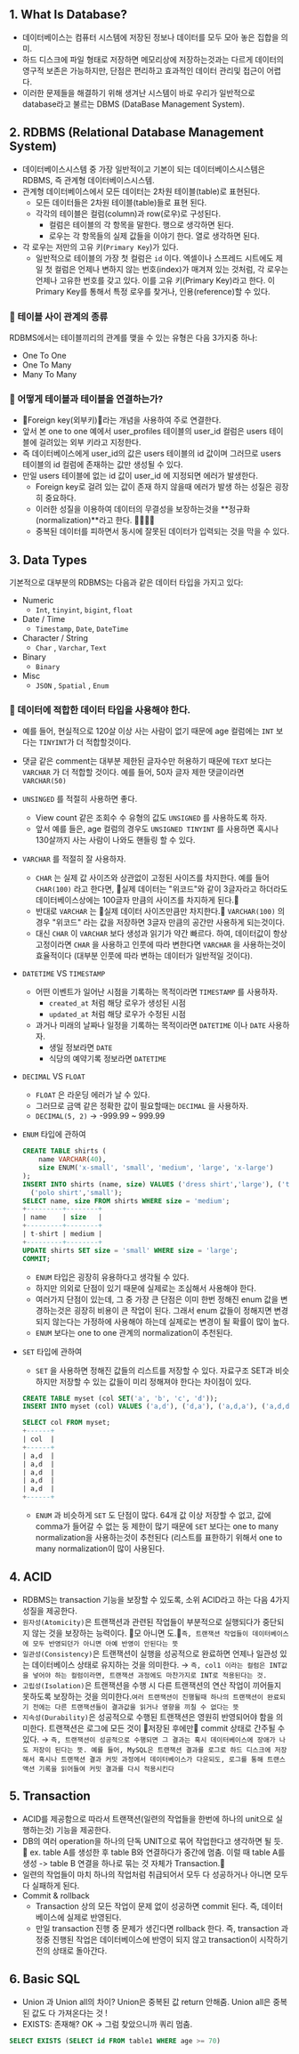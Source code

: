 ## 1. What Is Database?
- 데이터베이스는 컴퓨터 시스템에 저장된 정보나 데이터를 모두 모아 놓은 집합을 의미.
- 하드 디스크에 파일 형태로 저장하면 메모리상에 저장하는것과는 다르게 데이터의 영구적 보존은 가능하지만, 단점은 편리하고 효과적인 데이터 관리및 접근이 어렵다.
- 이러한 문제들을 해결하기 위해 생겨난 시스템이 바로 우리가 일반적으로 database라고 불르는 DBMS (DataBase Management System).

## 2. RDBMS (Relational Database Management System)
- 데이터베이스시스템 중 가장 일반적이고 기본이 되는 데이터베이스시스템은 RDBMS, 즉 관계형 데이터베이스시스템.
- 관계형 데이터베이스에서 모든 데이터는 2차원 테이블(table)로 표현된다.
    - 모든 데이터들은 2차원 테이블(table)들로 표현 된다.
    - 각각의 테이블은 컬럼(column)과 row(로우)로 구성된다.
        - 컬럼은 테이블의 각 항목을 말한다. 행으로 생각하면 된다.
        - 로우는 각 항목들의 실제 값들을 이야기 한다. 열로 생각하면 된다.
- 각 로우는 저만의 고유 키(`Primary Key`)가 있다.
    - 일반적으로 테이블의 가장 첫 컬럼은 `id` 이다. 엑셀이나 스프레드 시트에도  제일 첫 컬럼은 언제나 변하지 않는 번호(index)가 매겨져 있는 것처럼, 각 로우는 언제나 고유한 번호를 갖고 있다. 이를 고유 키(Primary Key)라고 한다. 이 Primary Key를 통해서 특정 로우를 찾거나, 인용(reference)할 수 있다.
    
### 🦖 테이블 사이 관계의 종류
RDBMS에서는 테이블끼리의 관계를 맺을 수 있는 유형은 다음 3가지중 하나:

- One To One
- One To Many
- Many To Many

### 🦖 어떻게 테이블과 테이블을 연결하는가?
- 📍Foreign key(외부키)📍라는 개념을 사용하여 주로 연결한다.
- 앞서 본 one to one 예에서 user_profiles 테이블의 user_id 컬럼은 users 테이블에 걸려있는 외부 키라고 지정한다.
- 즉 데이터베이스에게 user_id의 값은 users 테이블의 id 값이며 그러므로 users 테이블의 id 컬럼에 존재하는 값만 생성될 수 있다.
- 만일 users 테이블에 없는 id 값이 user_id 에 지정되면 에러가 발생한다.
    - Foreign key로 걸려 있는 값이 존재 하지 않을때 에러가 발생 하는 성질은 굉장히 중요하다.
    - 이러한 성질을 이용하여 데이터의 무결성을 보장하는것을 **정규화(normalization)**라고 한다. 🥝🥝🥝🥝
    - 중복된 데이터를 피하면서 동시에 잘못된 데이터가 입력되는 것을 막을 수 있다.
    
## 3. Data Types
기본적으로 대부분의 RDBMS는 다음과 같은 데이터 타입을 가지고 있다:
- Numeric
    - `Int`, `tinyint`, `bigint`, `float`
- Date / Time
    - `Timestamp`, `Date`, `DateTime`
- Character / String
    - `Char` , `Varchar`, `Text`
- Binary
    - `Binary`
- Misc
    - `JSON` , `Spatial` , `Enum`
    
### 🦖 데이터에 적합한 데이터 타입을 사용해야 한다.
- 예를 들어, 현실적으로 120살 이상 사는 사람이 없기 때문에 age 컬럼에는 `INT` 보다는 `TINYINT`가 더 적합할것이다.


- 댓글 같은 comment는 대부분 제한된 글자수만 허용하기 때문에 `TEXT` 보다는 `VARCHAR` 가 더 적합할 것이다. 예를 들어, 50자 글자 제한 댓글이라면 `VARCHAR(50)`


- `UNSINGED` 를 적절히 사용하면 좋다.
    - View count 같은 조회수 수 유형의 값도 `UNSIGNED` 를 사용하도록 하자.
    - 앞서 예를 들은, age 컬럼의 경우도 `UNSIGNED TINYINT` 를 사용하면 혹시나 130살까지 사는 사람이 나와도 핸들링 할 수 있다.
    

- `VARCHAR` 를 적절히 잘 사용하자.
    - `CHAR` 는 실제 값 사이즈와 상관없이 고정된 사이즈를 차지한다. 예를 들어 `CHAR(100)` 라고 한다면, 📍실제 데이터는 "위코드"와 같이 3글자라고 하더라도 데이터베이스상에는 100글자 만큼의 사이즈를 차지하게 된다.📍
    - 반대로 `VARCHAR` 는 📍실제 데이터 사이즈만큼만 차지한다.📍 `VARCHAR(100)` 의 경우 "위코드" 라는 값을 저장하면 3글자 만큼의 공간만 사용하게 되는것이다.
    - 대신 `CHAR` 이 `VARCHAR` 보다 생성과 읽기가 약간 빠르다. 하여, 데이터값이 항상 고정이라면 `CHAR` 을 사용하고 인풋에 따라 변한다면 `VARCHAR` 을 사용하는것이 효율적이다 (대부분 인풋에 따라 변하는 데이터가 일반적일 것이다).
    
    

- `DATETIME` VS `TIMESTAMP`
    - 어떤 이벤트가 일어난 시점을 기록하는 목적이라면 `TIMESTAMP` 를 사용하자.
        - `created_at` 처럼 해당 로우가 생성된 시점
        - `updated_at` 처럼 해당 로우가 수정된 시점
    - 과거나 미래의 날짜나 일정을 기록하는 목적이라면 `DATETIME` 이나 `DATE` 사용하자.
        - 생일 정보라면  `DATE`
        - 식당의 예약기록 정보라면 `DATETIME`


- `DECIMAL` VS `FLOAT`
    - `FLOAT` 은 라운딩 에러가 날 수 있다.
    - 그러므로 금액 같은 정확한 값이 필요할때는 `DECIMAL` 을 사용하자.
    - `DECIMAL(5, 2)` → -999.99 ~ 999.99
    

- `ENUM` 타입에 관하여
    
    ```sql
    CREATE TABLE shirts (
        name VARCHAR(40),
        size ENUM('x-small', 'small', 'medium', 'large', 'x-large')
    );
    INSERT INTO shirts (name, size) VALUES ('dress shirt','large'), ('t-shirt','medium'),
      ('polo shirt','small');
    SELECT name, size FROM shirts WHERE size = 'medium';
    +---------+--------+
    | name    | size   |
    +---------+--------+
    | t-shirt | medium |
    +---------+--------+
    UPDATE shirts SET size = 'small' WHERE size = 'large';
    COMMIT;
    ```
    
    - `ENUM` 타입은 굉장히 유용하다고 생각될 수 있다.
    - 하지만 의외로 단점이 있기 때문에 실제로는 조심해서 사용해야 한다.
    - 여러가지 단점이 있는데, 그 중 가장 큰 단점은 이미 한번 정해진 enum 값을 변경하는것은 굉장히 비용이 큰 작업이 된다. 그래서 enum 값들이 정해지면 변경되지 않는다는 가정하에 사용해야 하는데 실제로는 변경이 될 확률이 많이 높다.
    - `ENUM` 보다는 one to one 관계의 normalization이 추천된다.
    

- `SET` 타입에 관하여
    - `SET` 을 사용하면 정해진 값들의 리스트를 저장할 수 있다. 자료구조 SET과 비슷하지만 저장할 수 있는 값들이 미리 정해져야 한다는 차이점이 있다.
    
    ```sql
    CREATE TABLE myset (col SET('a', 'b', 'c', 'd'));
    INSERT INTO myset (col) VALUES ('a,d'), ('d,a'), ('a,d,a'), ('a,d,d'), ('d,a,d');
    
    SELECT col FROM myset;
    +------+
    | col  |
    +------+
    | a,d  |
    | a,d  |
    | a,d  |
    | a,d  |
    | a,d  |
    +------+
    ```
    
    - `ENUM` 과 비슷하게 `SET` 도 단점이 많다. 64개 값 이상 저장할 수 없고, 값에 comma가 들어갈 수 없는 둥 제한이 많기 때문에 `SET` 보다는 one to many normalization을 사용하는것이 추천된다 (리스트를 표한하기 위해서 one to many normalization이 많이 사용된다.

## 4. ACID
- RDBMS는 transaction 기능을 보장할 수 있도록, 소위 ACID라고 하는 다음 4가지 성질을 제공한다.
- `원자성(Atomicity)`은 트랜잭션과 관련된 작업들이 부분적으로 실행되다가 중단되지 않는 것을 보장하는 능력이다. 📍모 아니면 도.📍`즉, 트랜잭션 작업들이 데이터베이스에 모두 반영되던가 아니면 아예 반영이 안된다는 뜻`
- `일관성(Consistency)`은 트랜잭션이 실행을 성공적으로 완료하면 언제나 일관성 있는 데이터베이스 상태로 유지하는 것을 의미한다. → `즉, col1 이라는 컬럼은 INT값을 넣어야 하는 컬럼이라면, 트랜잭션 과정에도 마찬가지로 INT로 적용된다는 것.`
- `고립성(Isolation)`은 트랜잭션을 수행 시 다른 트랜잭션의 연산 작업이 끼어들지 못하도록 보장하는 것을 의미한다.`여러 트랜잭션이 진행될때 하나의 트랜잭션이 완료되기 전에는 다른 트랜잭션들이 결과값을 읽거나 영향을 끼칠 수 없다는 뜻`
- `지속성(Durability)`은 성공적으로 수행된 트랜잭션은 영원히 반영되어야 함을 의미한다. 트랜잭션은 로그에 모든 것이 📍저장된 후에만📍 commit 상태로 간주될 수 있다. → `즉, 트랜잭션이 성공적으로 수행되면 그 결과는 혹시 데이터베이스에 장애가 나도 저장이 된다는 뜻. 예를 들어, MySQL은 트랜잭션 결과를 로그로 하드 디스크에 저장해서 혹시나 트랜잭션 결과 커밋 과정에서 데이터베이스가 다운되도, 로그를 통해 트랜스액션 기록을 읽어들여 커밋 결과를 다시 적용시킨다`

## 5. Transaction
- ACID를 제공함으로 따라서 트랜잭션(일련의 작업들을 한번에 하나의 unit으로 실행하는것) 기능을 제공한다.
- DB의 여러 operation을 하나의 단독 UNIT으로 묶어 작업한다고 생각하면 될 듯. 📍 ex. table A를 생성한 후 table B와 연결하다가 중간에 멈춤. 이럴 때 table A를 생성 -> table B 연결을 하나로 묶는 것 자체가 Transaction.📍
- 일련의 작업들이 마치 하나의 작업처럼 취급되어서 모두 다 성공하거나 아니면 모두 다 실패하게 된다.
- Commit & rollback
    - Transaction 상의 모든 작업이 문제 없이 성공하면 commit 된다. 즉, 데이터베이스에 실제로 반영된다.
    - 만일 transaction 진행 중 문제가 생긴다면 rollback 한다. 즉, transaction 과정중 진행된 작업은 데이터베이스에 반영이 되지 않고 transaction이 시작하기 전의 상태로 돌아간다.
    
## 6. Basic SQL
- Union 과 Union all의 차이? Union은 중복된 값 return 안해줌. Union all은 중복된 값도 다 가져온다는 것 !
- EXISTS: 존재해? OK -> 그럼 찾았으니까 쿼리 멈춤.

```sql
SELECT EXISTS (SELECT id FROM table1 WHERE age >= 70)
```

